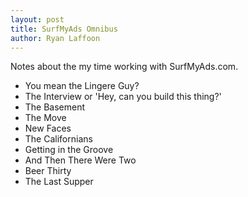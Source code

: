 ```yaml
---
layout: post
title: SurfMyAds Omnibus
author: Ryan Laffoon
---
```

Notes about the my time working with SurfMyAds.com.

* You mean the Lingere Guy?
* The Interview or 'Hey, can you build this thing?'
* The Basement
* The Move
* New Faces
* The Californians
* Getting in the Groove
* And Then There Were Two
* Beer Thirty
* The Last Supper
